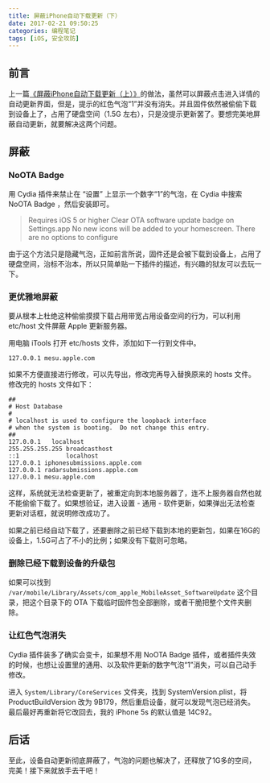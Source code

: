 ```yaml
---
title: 屏蔽iPhone自动下载更新（下）
date: 2017-02-21 09:50:25
categories: 编程笔记
tags: [iOS, 安全攻防]
---
```


## 前言

上一篇[《屏蔽iPhone自动下载更新（上）》](https://blog.bingo.ren/19.html)的做法，虽然可以屏蔽点击进入详情的自动更新界面，但是，提示的红色气泡“1”并没有消失。并且固件依然被偷偷下载到设备上了，占用了硬盘空间（1.5G 左右），只是没提示更新罢了。要想完美地屏蔽自动更新，就要解决这两个问题。

<!-- more -->

## 屏蔽

### NoOTA Badge

用 Cydia 插件来禁止在 “设置” 上显示一个数字“1”的气泡，在 Cydia 中搜索 NoOTA Badge ，然后安装即可。

> Requires iOS 5 or higher
> Clear OTA software update badge on Settings.app 
> No new icons will be added to your homescreen. There are no options to configure

由于这个方法只是隐藏气泡，正如前言所说，固件还是会被下载到设备上，占用了硬盘空间，治标不治本，所以只简单贴一下插件的描述，有兴趣的狱友可以去玩一下。

### 更优雅地屏蔽

要从根本上杜绝这种偷偷摸摸下载占用带宽占用设备空间的行为，可以利用 etc/host 文件屏蔽 Apple 更新服务器。

用电脑 iTools 打开 etc/hosts 文件，添加如下一行到文件中。

```
127.0.0.1 mesu.apple.com
```

如果不方便直接进行修改，可以先导出，修改完再导入替换原来的 hosts 文件。修改完的 hosts 文件如下：

```
##
# Host Database
#
# localhost is used to configure the loopback interface
# when the system is booting.  Do not change this entry.
##
127.0.0.1	localhost
255.255.255.255	broadcasthost
::1             localhost
127.0.0.1 iphonesubmissions.apple.com
127.0.0.1 radarsubmissions.apple.com
127.0.0.1 mesu.apple.com
```

这样，系统就无法检查更新了，被重定向到本地服务器了，连不上服务器自然也就不能偷偷下载了。如果想验证，进入设置 - 通用 - 软件更新，如果弹出无法检查更新对话框，就说明修改成功了。

如果之前已经自动下载了，还要删除之前已经下载到本地的更新包，如果在16G的设备上，1.5G可占了不小的比例；如果没有下载则可忽略。

### 删除已经下载到设备的升级包

如果可以找到 `/var/mobile/Library/Assets/com_apple_MobileAsset_SoftwareUpdate` 这个目录，把这个目录下的 OTA 下载临时固件包全部删除，或者干脆把整个文件夹删除。

### 让红色气泡消失

Cydia 插件装多了确实会变卡，如果想不用 NoOTA Badge 插件，或者插件失效的时候，也想让设置里的通用、以及软件更新的数字气泡“1”消失，可以自己动手修改。

进入 `System/Library/CoreServices` 文件夹，找到 SystemVersion.plist，将 ProductBuildVersion 改为 9B179，然后重启设备，就可以发现气泡已经消失。最后最好再重新将它改回去，我的 iPhone 5s 的默认值是 14C92。

## 后话

至此，设备自动更新彻底屏蔽了，气泡的问题也解决了，还释放了1G多的空间，完美！接下来就放手去干吧！
